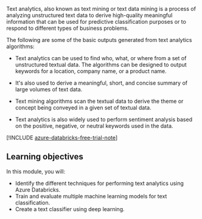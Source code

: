 Text analytics, also known as text mining or text data mining is a process of analyzing unstructured text data to derive high-quality meaningful information that can be used for predictive classification purposes or to respond to different types of business problems.

The following are some of the basic outputs generated from text analytics algorithms:

- Text analytics can be used to find who, what, or where from a set of unstructured textual data. The algorithms can be designed to output keywords for a location, company name, or a product name.

- It's also used to derive a meaningful, short, and concise summary of large volumes of text data.

- Text mining algorithms scan the textual data to derive the theme or concept being conveyed in a given set of textual data.

- Text analytics is also widely used to perform sentiment analysis based on the positive, negative, or neutral keywords used in the data.

[!INCLUDE [azure-databricks-free-trial-note](../../../includes/azure-databricks-free-trial-note.md)]

## Learning objectives

 In this module, you will:

- Identify the different techniques for performing text analytics using Azure Databricks.
- Train and evaluate multiple machine learning models for text classification.
- Create a text classifier using deep learning.